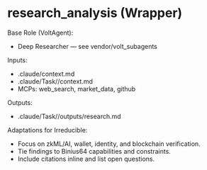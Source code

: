# research_analysis (Wrapper)

Base Role (VoltAgent):
- Deep Researcher — see vendor/volt_subagents

Inputs:
- .claude/context.md
- .claude/Task/<idea>/context.md
- MCPs: web_search, market_data, github

Outputs:
- .claude/Task/<idea>/outputs/research.md

Adaptations for Irreducible:
- Focus on zkML/AI, wallet, identity, and blockchain verification.
- Tie findings to Binius64 capabilities and constraints.
- Include citations inline and list open questions.

